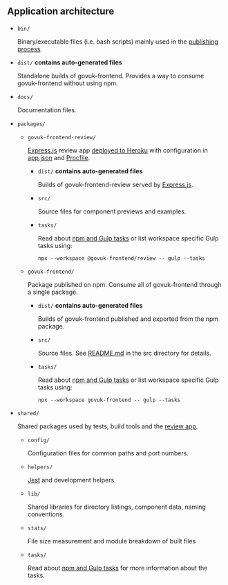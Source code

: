 ## Application architecture

- `bin/`

  Binary/executable files (i.e. bash scripts) mainly used in the [publishing process](/docs/releasing/publishing.md).

- `dist/` **contains auto-generated files**

  Standalone builds of govuk-frontend. Provides a way to consume govuk-frontend without using npm.

- `docs/`

  Documentation files.

- `packages/`

  - `govuk-frontend-review/`

    [Express.js](https://github.com/expressjs/express) review app [deployed to Heroku](https://govuk-frontend-review.herokuapp.com) with configuration in [app.json](/app.json) and [Procfile](/Procfile).

    - `dist/` **contains auto-generated files**

      Builds of govuk-frontend-review served by [Express.js](https://github.com/expressjs/express).

    - `src/`

      Source files for component previews and examples.

    - `tasks/`

      Read about [npm and Gulp tasks](tasks.md) or list workspace specific Gulp tasks using:

      ```shell
      npx --workspace @govuk-frontend/review -- gulp --tasks
      ```

  - `govuk-frontend/`

    Package published on npm.
    Consume all of govuk-frontend through a single package.

    - `dist/` **contains auto-generated files**

      Builds of govuk-frontend published and exported from the npm package.

    - `src/`

      Source files. See [README.md](/packages/govuk-frontend/src/README.md) in the src directory for details.

    - `tasks/`

      Read about [npm and Gulp tasks](tasks.md) or list workspace specific Gulp tasks using:

      ```shell
      npx --workspace govuk-frontend -- gulp --tasks
      ```

- `shared/`

  Shared packages used by tests, build tools and the [review app](/packages/govuk-frontend-review).

  - `config/`

    Configuration files for common paths and port numbers.

  - `helpers/`

    [Jest](https://github.com/facebook/jest) and development helpers.

  - `lib/`

    Shared libraries for directory listings, component data, naming conventions.

  - `stats/`

    File size measurement and module breakdown of built files

  - `tasks/`

    Read about [npm and Gulp tasks](tasks.md) for more information about the tasks.
